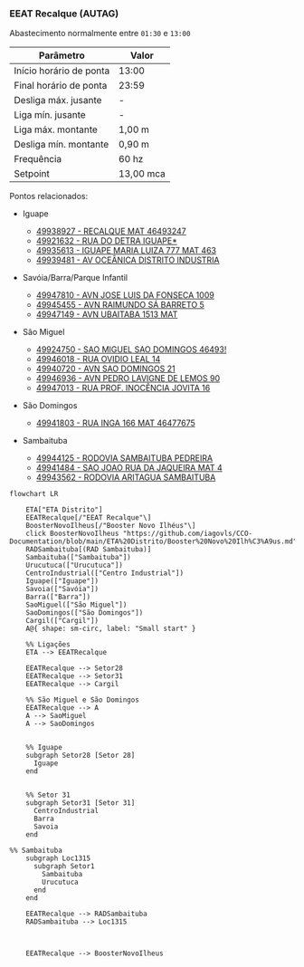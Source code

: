 ### EEAT Recalque (AUTAG)

Abastecimento normalmente entre `01:30` e `13:00`

| Parâmetro     | Valor |
| -------------    | ------------- |
| Início horário de ponta  | 13:00 |
| Final horário de ponta  | 23:59 |
| Desliga máx. jusante  | - |
| Liga mín. jusante  | - |
| Liga máx. montante  | 1,00 m|
| Desliga mín. montante  | 0,90 m|
| Frequência  | 60 hz|
| Setpoint  | 13,00 mca|

Pontos relacionados:
- Iguape
  - [49938927 - RECALQUE MAT 46493247](https://www.vectorasys.com.br/vectorasys/?inc=jE9ciFZdkq5eiPI/kPRdHL0fUgHpk249WBYeUKHeku9slPteHB1pGu94UrQ4GhI=)
  - [49921632 - RUA DO DETRA IGUAPE*](https://www.vectorasys.com.br/vectorasys/?inc=jE9ciFZdkq5eiPI/kPRdHL0fUgHpk249WBs2UqHeku9slPteHB1pGu94UrY3UhI=)
  - [49935613 - IGUAPE MARIA LUIZA 777 MAT 463](https://www.vectorasys.com.br/vectorasys/?inc=jE9ciFZdkq5eiPI/kPRdHL0fUgHpk249WBYgUgHeku9slPteHB1pGu94UuQ5UrM=)
  - [49939481 - AV OCEÂNICA DISTRITO INDUSTRIA](https://www.vectorasys.com.br/vectorasys/?inc=jE9ciFZdkq5eiPI/kPRdHL0fUgHpk249WBk5UAHeku9slPteHB1pGu94UuNtUrk=)
  
- Savóia/Barra/Parque Infantil
  - [49947810 - AVN JOSE LUIS DA FONSECA 1009](https://www.vectorasys.com.br/vectorasys/?inc=jE9ciFZdkq5eiPI/kPRdHL0fUgHpk249WBG5WAHeku9slPteHB1pGu94Urs0VhM=)
  - [49945455 - AVN RAIMUNDO SÁ BARRETO 5](https://www.vectorasys.com.br/vectorasys/?inc=jE9ciFZdkq5eiPI/kPRdHL0fUgHpk249WBk3VgHeku9slPteHB1pGu94UrHuGhI=)
  - [49947149 - AVN UBAITABA 1513 MAT](https://www.vectorasys.com.br/vectorasys/?inc=jE9ciFZdkq5eiPI/kPRdHL0fUgHpk249WBUfUAHeku9slPteHB1pGu94UrDsHBM=)

- São Miguel  
  - [49924750 - SAO MIGUEL SAO DOMINGOS 46493!](https://www.vectorasys.com.br/vectorasys/?inc=jE9ciFZdkq5eiPI/kPRdHL0fUgHpk249WBU5VKHeku9slPteHB1pGu94UuVrGBC=)
  - [49946018 - RUA OVIDIO LEAL 14](https://www.vectorasys.com.br/vectorasys/?inc=jE9ciFZdkq5eiPI/kPRdHL0fUgHpk249WBG5VqHeku9slPteHB1pGu94UrGeUhY=)
  - [49940720 - AVN SAO DOMINGOS 21](https://www.vectorasys.com.br/vectorasys/?inc=jE9ciFZdkq5eiPI/kPRdHL0fUgHpk249WBk3VKHeku9slPteHB1pGu94UrttWLI=)
  - [49946936 - AVN PEDRO LAVIGNE DE LEMOS 90](https://www.vectorasys.com.br/vectorasys/?inc=jE9ciFZdkq5eiPI/kPRdHL0fUgHpk249WBk3UgHeku9slPteHB1pGu94UuNrGhQ=)
  - [49947013 - RUA PROF. INOCÊNCIA JOVITA 16](https://www.vectorasys.com.br/vectorasys/?inc=jE9ciFZdkq5eiPI/kPRdHL0fUgHpk249WBk3UqHeku9slPteHB1pGu94UrVrULU=)

- São Domingos
  - [49941803 - RUA INGA 166 MAT 46477675](https://www.vectorasys.com.br/vectorasys/?inc=jE9ciFZdkq5eiPI/kPRdHL0fUgHpk249WBU5VAHeku9slPteHB1pGu94UrDrVrY=)

- Sambaituba
  - [49944125 - RODOVIA SAMBAITUBA PEDREIRA](https://www.vectorasys.com.br/vectorasys/?inc=jE9ciFZdkq5eiPI/kPRdHL0fUgHpk249WBYhUAHeku9slPteHB1pGu94UrY4HrM=)
  - [49941484 - SAO JOAO RUA DA JAQUEIRA MAT 4](https://www.vectorasys.com.br/vectorasys/?inc=jE9ciFZdkq5eiPI/kPRdHL0fUgHpk249WBYgWAHeku9slPteHB1pGu94UrNtGBk=)
  - [49943562 - RODOVIA ARITAGUA SAMBAITUBA](https://www.vectorasys.com.br/vectorasys/?inc=jE9ciFZdkq5eiPI/kPRdHL0fUgHpk249WBYhUKHeku9slPteHB1pGu94UuY4UhI=)


  
```mermaid
flowchart LR
        
    ETA["ETA Distrito"] 
    EEATRecalque[/"EEAT Recalque"\]
    BoosterNovoIlheus[/"Booster Novo Ilhéus"\]
    click BoosterNovoIlheus "https://github.com/iagovls/CCO-Documentation/blob/main/ETA%20Distrito/Booster%20Novo%20Ilh%C3%A9us.md"
    RADSambaituba[(RAD Sambaituba)]
    Sambaituba(["Sambaituba"]) 
    Urucutuca(["Urucutuca"]) 
    CentroIndustrial(["Centro Industrial"]) 
    Iguape(["Iguape"]) 
    Savoia(["Savóia"]) 
    Barra(["Barra"]) 
    SaoMiguel(["São Miguel"]) 
    SaoDomingos(["São Domingos"]) 
    Cargil(["Cargil"]) 
    A@{ shape: sm-circ, label: "Small start" }

    %% Ligações
    ETA --> EEATRecalque

    EEATRecalque --> Setor28
    EEATRecalque --> Setor31
    EEATRecalque --> Cargil

    %% São Miguel e São Domingos
    EEATRecalque --> A
    A --> SaoMiguel
    A --> SaoDomingos


    %% Iguape
    subgraph Setor28 [Setor 28]
      Iguape
    end


    %% Setor 31
    subgraph Setor31 [Setor 31]
      CentroIndustrial
      Barra
      Savoia
    end

%% Sambaituba  
    subgraph Loc1315
      subgraph Setor1
        Sambaituba
        Urucutuca
      end 
    end

    EEATRecalque --> RADSambaituba
    RADSambaituba --> Loc1315

    

    EEATRecalque --> BoosterNovoIlheus


    

    
        
```
